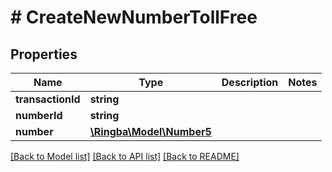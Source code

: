 # # CreateNewNumberTollFree

## Properties

Name | Type | Description | Notes
------------ | ------------- | ------------- | -------------
**transactionId** | **string** |  |
**numberId** | **string** |  |
**number** | [**\Ringba\Model\Number5**](Number5.md) |  |

[[Back to Model list]](../../README.md#models) [[Back to API list]](../../README.md#endpoints) [[Back to README]](../../README.md)
